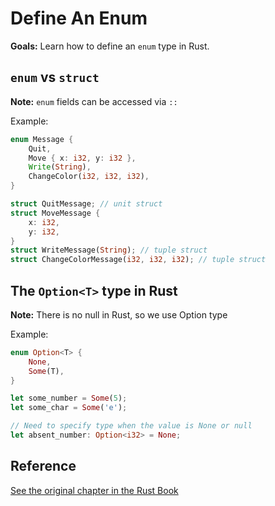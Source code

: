 # Define An Enum

**Goals:** Learn how to define an `enum` type in Rust.


## `enum` vs `struct`

**Note:** `enum` fields can be accessed via `::`

Example:
```rust
enum Message {
    Quit,
    Move { x: i32, y: i32 },
    Write(String),
    ChangeColor(i32, i32, i32),
}

struct QuitMessage; // unit struct
struct MoveMessage {
    x: i32,
    y: i32,
}
struct WriteMessage(String); // tuple struct
struct ChangeColorMessage(i32, i32, i32); // tuple struct
```


## The `Option<T>` type in Rust

**Note:** There is no null in Rust, so we use Option type

Example:
```rust
enum Option<T> {
    None,
    Some(T),
}

let some_number = Some(5);
let some_char = Some('e');

// Need to specify type when the value is None or null
let absent_number: Option<i32> = None;

```

## Reference

[See the original chapter in the Rust Book](https://doc.rust-lang.org/stable/book/ch06-01-defining-an-enum.html)
